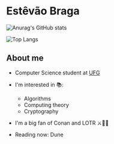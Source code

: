 # Estêvão Braga

![Anurag's GitHub stats](https://github-readme-stats.vercel.app/api?username=estevao-braga&show_icons=true&theme=tokyonight)

 ![Top Langs](https://github-readme-stats.vercel.app/api/top-langs/?username=estevao-braga&hide=javascript,css,scss,html&theme=tokyonight)


## About me

- Computer Science student at [UFG](https://inf.ufg.br/p/ciencia-computacao)

- I'm interested in 📚:
  - Algorithms
  - Computing theory
  - Cryptography
- I'm a big fan of Conan and LOTR ⚔️🧙‍♂️
- Reading now: Dune


